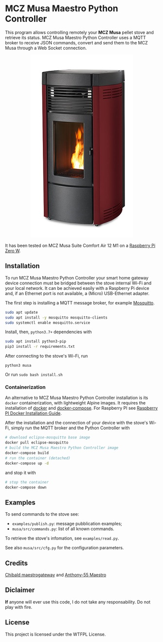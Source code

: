 # MCZ Musa Maestro Python Controller

This program allows controlling remotely your **MCZ Musa** pellet stove and retrieve its status. MCZ Musa Maestro Python Controller uses a MQTT broker to receive JSON commands, convert and send them to the MCZ Musa through a Web Socket connection.

<div style="text-align:center;"><img src="./assets/mcz_musa.jpg"/></div>

It has been tested on MCZ Musa Suite Comfort Air 12 M1 on a [Raspberry Pi Zero W](https://www.raspberrypi.org/products/raspberry-pi-zero-w/).


## Installation

To run MCZ Musa Maestro Python Controller your smart home gateway device connection must be bridged between the stove internal Wi-Fi and your local network. It can be achieved easily with a Raspberry Pi device and, if an Ethernet port is not available, a (Micro) USB-Ethernet adapter.

The first step is installing a MQTT message broker, for example [Mosquitto](https://mosquitto.org/download/).

```bash
sudo apt update
sudo apt install -y mosquitto mosquitto-clients
sudo systemctl enable mosquitto.service
```

Install, then, `python3.7+` dependencies with

```bash
sudo apt install python3-pip
pip3 install -r requirements.txt
```

After connecting to the stove's Wi-Fi, run

```
python3 musa
```

Or run `sudo bash install.sh`


### Containerization

An alternative to MCZ Musa Maestro Python Controller installation is its `docker` containerization, with lightweight Alpine images. It requires the installation of [docker](https://docs.docker.com/install/) and [docker-compose](https://docs.docker.com/compose/install/). For Raspberry PI see [Raspberry PI Docker Installation Guide](https://dev.to/rohansawant/installing-docker-and-docker-compose-on-the-raspberry-pi-in-5-simple-steps-3mgl).


After the installation and the connection of your device with the stove's Wi-Fi, simply run the MQTT broker and the Python Controller with

```bash
# download eclipse-mosquitto base image
docker pull eclipse-mosquitto
# build the MCZ Musa Maestro Python Controller image
docker-compose build
# run the container (detached)
docker-compose up -d
```

and stop it with

```bash
# stop the container
docker-compose down
```


## Examples

To send commands to the stove see:

- `examples/publish.py`: message pubblication examples;
- `musa/src/commands.py`: list of all known commands.

To retrieve the stove's infomation, see `examples/read.py`.

See also `musa/src/cfg.py` for the configuration parameters.

## Credits

[Chibald maestrogateway](https://github.com/Chibald/maestrogateway) and [Anthony-55 Maestro](https://github.com/Anthony-55/maestro)


## Diclaimer

**If** anyone will ever use this code, I do not take any responsability. Do not play with fire.


## License

This project is licensed under the WTFPL License.
